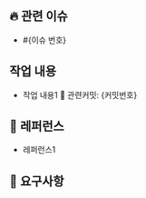 <!--제목: [타입] 기능명 (#이슈번호)-->

## 🔥 관련 이슈
<!-- 이 PR과 관련된 이슈 번호를 작성합니다. merge 후 issue를 닫을 예정이라면 # 앞에 close를 붙여주세요.-->
- #{이슈 번호}

## 작업 내용
<!--작업한 내용을 간략하게 적습니다.-->
- 작업 내용1 📍 관련커밋: {커밋번호}

## 📑 레퍼런스
<!--참고한 레퍼런스의 URL을 첨부합니다-->
- 레퍼런스1

## 🙏 요구사항
<!--테스트가 필요하거나 리뷰어들에게 요청하고 싶은 작업을 작성해주세요-->